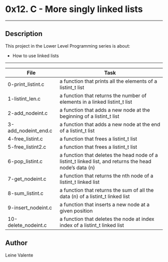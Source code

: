# 0x12. C - More singly linked lists
---
## Description

This project in the Lower Level Programming series is about:

* How to use linked lists

---
File|Task
---|---
0-print_listint.c | a function that prints all the elements of a listint_t list
1-listint_len.c | a function that returns the number of elements in a linked listint_t list
2-add_nodeint.c | a function that adds a new node at the beginning of a listint_t list
3-add_nodeint_end.c | a function that adds a new node at the end of a listint_t list
4-free_listint.c | a function that frees a listint_t list
5-free_listint2.c | a function that frees a listint_t list
6-pop_listint.c | a function that deletes the head node of a listint_t linked list, and returns the head node’s data (n)
7-get_nodeint.c | a function that returns the nth node of a listint_t linked list
8-sum_listint.c | a function that returns the sum of all the data (n) of a listint_t linked list
9-insert_nodeint.c | a function that inserts a new node at a given position
10-delete_nodeint.c | a function that deletes the node at index index of a listint_t linked list

## Author
Leine Valente